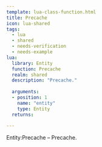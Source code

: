 ```yaml
---
template: lua-class-function.html
title: Precache
icon: lua-shared
tags:
  - lua
  - shared
  - needs-verification
  - needs-example
lua:
  library: Entity
  function: Precache
  realm: shared
  description: "Precache."
  
  arguments:
  - position: 1
    name: "entity"
    type: Entity
  returns:
    
---
```


<div class="lua__search__keywords">
Entity:Precache &#x2013; Precache.
</div>

